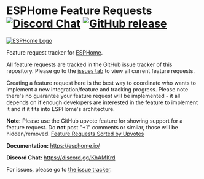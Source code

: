 # ESPHome Feature Requests [![Discord Chat](https://img.shields.io/discord/429907082951524364.svg)](https://discord.gg/KhAMKrd) [![GitHub release](https://img.shields.io/github/release/esphome/esphome.svg)](https://GitHub.com/esphome/esphome/releases/)

<a href="https://esphome.io/">
  <picture>
    <source media="(prefers-color-scheme: dark)" srcset="https://esphome.io/_static/logo-text-on-dark.svg", alt="ESPHome Logo">
    <img src="https://esphome.io/_static/logo-text-on-light.svg" alt="ESPHome Logo">
  </picture>
</a>

Feature request tracker for [ESPHome](https://esphome.io/).

All feature requests are tracked in the GitHub issue tracker of this repository. Please go to the [issues tab](https://github.com/esphome/feature-requests/issues) to view all current feature requests.

Creating a feature request here is the best way to coordinate who wants to implement a new integration/feature and tracking progress. Please note there's no guarantee your feature request will be implemented - it all depends on if enough developers are interested in the feature to implement it and if it fits into ESPHome's architecture.

**Note:** Please use the GitHub upvote feature for showing support for a feature request. Do **not** post "+1" comments or similar, those will be hidden/removed. [Feature Requests Sorted by Upvotes](https://github.com/esphome/feature-requests/issues?utf8=%E2%9C%93&q=is%3Aissue+is%3Aopen+sort%3Areactions-%2B1-desc)

**Documentation:** https://esphome.io/

**Discord Chat:** https://discord.gg/KhAMKrd

For issues, please go to [the issue tracker](https://github.com/esphome/issues/issues).
